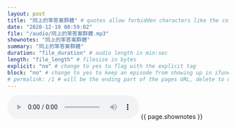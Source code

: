 ```yaml
---
layout: post
title: "同上的笨答案群體" # quotes allow forbidden characters like the colon
date: "2020-12-19 08:59:02"
file: "/audio/同上的笨答案群體.mp3"
shownotes: "同上的笨答案群體"
summary: "同上的笨答案群體"
duration: "file_duration" # audio length in min:sec
length: "file_length" # filesize in bytes
explicit: "no" # change to yes to flag with the explicit tag
block: "no" # change to yes to keep an episode from showing up in iTunes
# permalink: /1 # will be the ending part of the pages URL, delete to default to the title
---
```


<audio controls>
<source src="{{site.url}}{{site.baseurl}}{{ page.file }}" type="audio/x-mp3">
Your browser does not support the audio element.
</audio>
{{ page.shownotes }}
